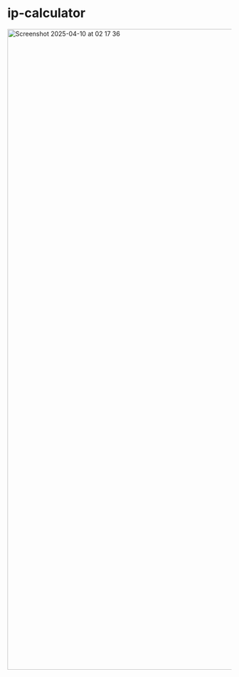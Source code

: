 # ip-calculator
<img width="1440" alt="Screenshot 2025-04-10 at 02 17 36" src="https://github.com/user-attachments/assets/17b3b88d-a19c-455f-afbb-fd60cb744b70" />
